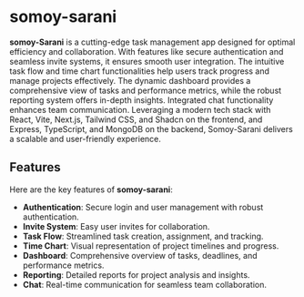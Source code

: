 
# somoy-sarani

**somoy-Sarani** is a cutting-edge task management app designed for optimal efficiency and collaboration. With features like secure authentication and seamless invite systems, it ensures smooth user integration. The intuitive task flow and time chart functionalities help users track progress and manage projects effectively. The dynamic dashboard provides a comprehensive view of tasks and performance metrics, while the robust reporting system offers in-depth insights. Integrated chat functionality enhances team communication. Leveraging a modern tech stack with React, Vite, Next.js, Tailwind CSS, and Shadcn on the frontend, and Express, TypeScript, and MongoDB on the backend, Somoy-Sarani delivers a scalable and user-friendly experience.


## Features

Here are the key features of **somoy-sarani**:

- **Authentication**: Secure login and user management with robust authentication.
- **Invite System**: Easy user invites for collaboration.
- **Task Flow**: Streamlined task creation, assignment, and tracking.
- **Time Chart**: Visual representation of project timelines and progress.
- **Dashboard**: Comprehensive overview of tasks, deadlines, and performance metrics.
- **Reporting**: Detailed reports for project analysis and insights.
- **Chat**: Real-time communication for seamless team collaboration.


